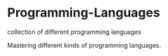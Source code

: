 # Programming-Languages
collection of different programming languages

Mastering different kinds of programming languages.
